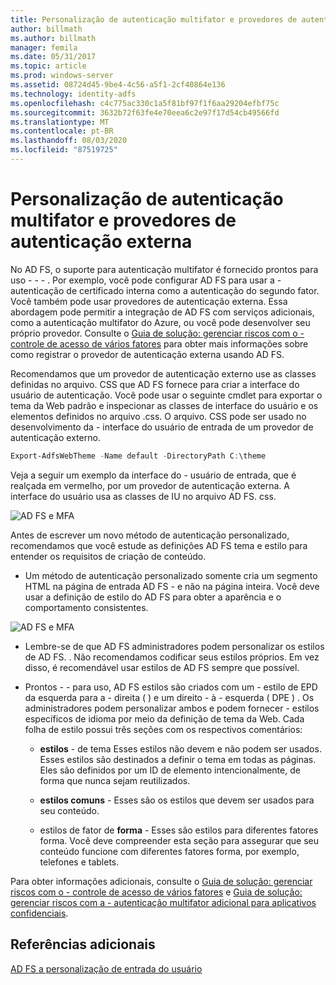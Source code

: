 ```yaml
---
title: Personalização de autenticação multifator e provedores de autenticação externa
author: billmath
ms.author: billmath
manager: femila
ms.date: 05/31/2017
ms.topic: article
ms.prod: windows-server
ms.assetid: 08724d45-9be4-4c56-a5f1-2cf40864e136
ms.technology: identity-adfs
ms.openlocfilehash: c4c775ac330c1a5f81bf97f1f6aa29204efbf75c
ms.sourcegitcommit: 3632b72f63fe4e70eea6c2e97f17d54cb49566fd
ms.translationtype: MT
ms.contentlocale: pt-BR
ms.lasthandoff: 08/03/2020
ms.locfileid: "87519725"
---
```

# <a name="multi-factor-authentication-and-external-authentication-providers-customization"></a>Personalização de autenticação multifator e provedores de autenticação externa

No AD FS, o suporte para autenticação multifator é fornecido prontos para uso \- \- \- . Por exemplo, você pode configurar AD FS para usar a \- autenticação de certificado interna como a autenticação do segundo fator. Você também pode usar provedores de autenticação externa. Essa abordagem pode permitir a integração de AD FS com serviços adicionais, como a autenticação multifator do Azure, ou você pode desenvolver seu próprio provedor. Consulte o [Guia de solução: gerenciar riscos com o \- controle de acesso de vários fatores](./manage-risk-with-conditional-access-control.md) para obter mais informações sobre como registrar o provedor de autenticação externa usando AD FS.

Recomendamos que um provedor de autenticação externo use as classes definidas no arquivo. CSS que AD FS fornece para criar a interface do usuário de autenticação. Você pode usar o seguinte cmdlet para exportar o tema da Web padrão e inspecionar as classes de interface do usuário e os elementos definidos no arquivo .css. O arquivo. CSS pode ser usado no desenvolvimento da \- interface do usuário de entrada de um provedor de autenticação externo.

```powershell
Export-AdfsWebTheme -Name default -DirectoryPath C:\theme
```

Veja a seguir um exemplo da interface do \- usuário de entrada, que é realçada em vermelho, por um provedor de autenticação externa. A interface do usuário usa as classes de IU no arquivo AD FS. css.

![AD FS e MFA](media/AD-FS-user-sign-in-customization/ADFS_Blue_Custom8.png)

Antes de escrever um novo método de autenticação personalizado, recomendamos que você estude as definições AD FS tema e estilo para entender os requisitos de criação de conteúdo.

-   Um método de autenticação personalizado somente cria um segmento HTML na página de entrada AD FS \- e não na página inteira. Você deve usar a definição de estilo do AD FS para obter a aparência e o comportamento consistentes.

![AD FS e MFA](media/AD-FS-user-sign-in-customization/ADFS_Blue_Custom9.png)

-   Lembre-se de que AD FS administradores podem personalizar os estilos de AD FS. . Não recomendamos codificar seus estilos próprios. Em vez disso, é recomendável usar estilos de AD FS sempre que possível.

-   Prontos \- \- para uso, AD FS estilos são criados com um \- estilo de EPD da esquerda para a \- direita \( \) e um direito \- à \- esquerda \( DPE \) . Os administradores podem personalizar ambos e podem fornecer \- estilos específicos de idioma por meio da definição de tema da Web. Cada folha de estilo possui três seções com os respectivos comentários:

    -   **estilos** \- de tema Esses estilos não devem e não podem ser usados. Esses estilos são destinados a definir o tema em todas as páginas. Eles são definidos por um ID de elemento intencionalmente, de forma que nunca sejam reutilizados.

    -   **estilos comuns** \- Esses são os estilos que devem ser usados para seu conteúdo.

    -   estilos de fator de **forma** \- Esses são estilos para diferentes fatores forma. Você deve compreender esta seção para assegurar que seu conteúdo funcione com diferentes fatores forma, por exemplo, telefones e tablets.

Para obter informações adicionais, consulte o [Guia de solução: gerenciar riscos com o \- controle de acesso de vários fatores](./manage-risk-with-conditional-access-control.md) e [Guia de solução: gerenciar riscos com a \- autenticação multifator adicional para aplicativos confidenciais](https://tnstage.redmond.corp.microsoft.com/library/dn280949.aspx).

## <a name="additional-references"></a>Referências adicionais
[AD FS a personalização de entrada do usuário](AD-FS-user-sign-in-customization.md)
